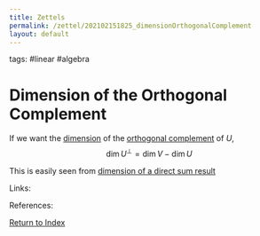 ```yaml
---
title: Zettels
permalink: /zettel/202102151825_dimensionOrthogonalComplement
layout: default
---
```

tags: #linear #algebra

# Dimension of the Orthogonal Complement

If we want the [dimension](202102062253_dimensionDefinition) of the [orthogonal complement](202102151112_orthogonalComplementDefinition) of $U$,
$$
\mathrm{dim} \, U^{\bot} = \mathrm{dim} \, V - \mathrm{dim} \, U
$$

This is easily seen from [dimension of a direct sum result](202102151834_dimensionDirectSum)

Links: 

References: 

[Return to Index](index)